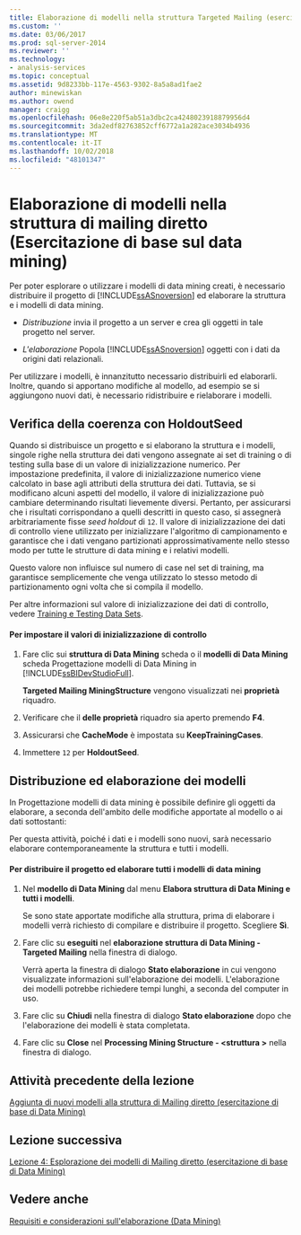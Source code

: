 ```yaml
---
title: Elaborazione di modelli nella struttura Targeted Mailing (esercitazione di base di Data Mining) | Microsoft Docs
ms.custom: ''
ms.date: 03/06/2017
ms.prod: sql-server-2014
ms.reviewer: ''
ms.technology:
- analysis-services
ms.topic: conceptual
ms.assetid: 9d8233bb-117e-4563-9302-8a5a8ad1fae2
author: minewiskan
ms.author: owend
manager: craigg
ms.openlocfilehash: 06e8e220f5ab51a3dbc2ca4248023918879956d4
ms.sourcegitcommit: 3da2edf82763852cff6772a1a282ace3034b4936
ms.translationtype: MT
ms.contentlocale: it-IT
ms.lasthandoff: 10/02/2018
ms.locfileid: "48101347"
---
```

# <a name="processing-models-in-the-targeted-mailing-structure-basic-data-mining-tutorial"></a>Elaborazione di modelli nella struttura di mailing diretto (Esercitazione di base sul data mining)
  Per poter esplorare o utilizzare i modelli di data mining creati, è necessario distribuire il progetto di [!INCLUDE[ssASnoversion](../includes/ssasnoversion-md.md)] ed elaborare la struttura e i modelli di data mining.  
  
-   *Distribuzione* invia il progetto a un server e crea gli oggetti in tale progetto nel server.  
  
-   *L'elaborazione* Popola [!INCLUDE[ssASnoversion](../includes/ssasnoversion-md.md)] oggetti con i dati da origini dati relazionali.  
  
 Per utilizzare i modelli, è innanzitutto necessario distribuirli ed elaborarli. Inoltre, quando si apportano modifiche al modello, ad esempio se si aggiungono nuovi dati, è necessario ridistribuire e rielaborare i modelli.  
  
## <a name="ensuring-consistency-with-holdoutseed"></a>Verifica della coerenza con HoldoutSeed  
 Quando si distribuisce un progetto e si elaborano la struttura e i modelli, singole righe nella struttura dei dati vengono assegnate ai set di training o di testing sulla base di un valore di inizializzazione numerico. Per impostazione predefinita, il valore di inizializzazione numerico viene calcolato in base agli attributi della struttura dei dati. Tuttavia, se si modificano alcuni aspetti del modello, il valore di inizializzazione può cambiare determinando risultati lievemente diversi. Pertanto, per assicurarsi che i risultati corrispondano a quelli descritti in questo caso, si assegnerà arbitrariamente fisse *seed holdout* di `12`. Il valore di inizializzazione dei dati di controllo viene utilizzato per inizializzare l'algoritmo di campionamento e garantisce che i dati vengano partizionati approssimativamente nello stesso modo per tutte le strutture di data mining e i relativi modelli.  
  
 Questo valore non influisce sul numero di case nel set di training, ma garantisce semplicemente che venga utilizzato lo stesso metodo di partizionamento ogni volta che si compila il modello.  
  
 Per altre informazioni sul valore di inizializzazione dei dati di controllo, vedere [Training e Testing Data Sets](../../2014/analysis-services/data-mining/training-and-testing-data-sets.md).  
  
#### <a name="to-set-the-holdout-seed"></a>Per impostare il valori di inizializzazione di controllo  
  
1.  Fare clic sui **struttura di Data Mining** scheda o il **modelli di Data Mining** scheda Progettazione modelli di Data Mining in [!INCLUDE[ssBIDevStudioFull](../includes/ssbidevstudiofull-md.md)].  
  
     **Targeted Mailing MiningStructure** vengono visualizzati nei **proprietà** riquadro.  
  
2.  Verificare che il **delle proprietà** riquadro sia aperto premendo **F4**.  
  
3.  Assicurarsi che **CacheMode** è impostata su **KeepTrainingCases**.  
  
4.  Immettere `12` per **HoldoutSeed**.  
  
## <a name="deploying-and-processing-the-models"></a>Distribuzione ed elaborazione dei modelli  
 In Progettazione modelli di data mining è possibile definire gli oggetti da elaborare, a seconda dell'ambito delle modifiche apportate al modello o ai dati sottostanti:  
  
 Per questa attività, poiché i dati e i modelli sono nuovi, sarà necessario elaborare contemporaneamente la struttura e tutti i modelli.  
  
#### <a name="to-deploy-the-project-and-process-all-the-mining-models"></a>Per distribuire il progetto ed elaborare tutti i modelli di data mining  
  
1.  Nel **modello di Data Mining** dal menu **Elabora struttura di Data Mining e tutti i modelli**.  
  
     Se sono state apportate modifiche alla struttura, prima di elaborare i modelli verrà richiesto di compilare e distribuire il progetto. Scegliere **Sì**.  
  
2.  Fare clic su **eseguiti** nel **elaborazione struttura di Data Mining - Targeted Mailing** nella finestra di dialogo.  
  
     Verrà aperta la finestra di dialogo **Stato elaborazione** in cui vengono visualizzate informazioni sull'elaborazione dei modelli. L'elaborazione dei modelli potrebbe richiedere tempi lunghi, a seconda del computer in uso.  
  
3.  Fare clic su **Chiudi** nella finestra di dialogo **Stato elaborazione** dopo che l'elaborazione dei modelli è stata completata.  
  
4.  Fare clic su **Close** nel **Processing Mining Structure - \<struttura >** nella finestra di dialogo.  
  
## <a name="previous-task-in-lesson"></a>Attività precedente della lezione  
 [Aggiunta di nuovi modelli alla struttura di Mailing diretto &#40;esercitazione di base di Data Mining&#41;](../../2014/tutorials/adding-new-models-to-the-targeted-mailing-structure-basic-data-mining-tutorial.md)  
  
## <a name="next-lesson"></a>Lezione successiva  
 [Lezione 4: Esplorazione dei modelli di Mailing diretto &#40;esercitazione di base di Data Mining&#41;](../../2014/tutorials/lesson-4-exploring-the-targeted-mailing-models-basic-data-mining-tutorial.md)  
  
## <a name="see-also"></a>Vedere anche  
 [Requisiti e considerazioni sull'elaborazione &#40;Data Mining&#41;](../../2014/analysis-services/data-mining/processing-requirements-and-considerations-data-mining.md)  
  
  
